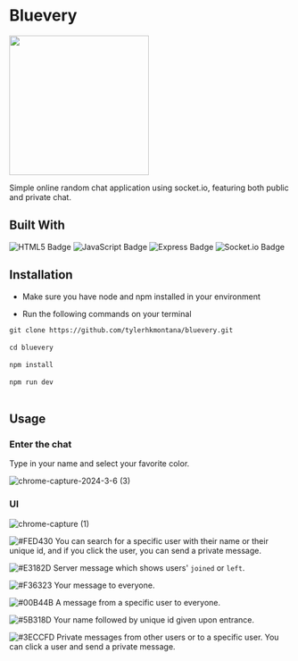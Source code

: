 # Bluevery

<img src='https://github.com/tylerhkmontana/bluevery/assets/63427616/d2697f6d-b8e7-411e-abae-f8e569185282' width=250/>


Simple online random chat application using socket.io, featuring both public and private chat.

## Built With
![HTML5 Badge](https://img.shields.io/badge/HTML5-E34F26?logo=html5&logoColor=fff&style=for-the-badge)
![JavaScript Badge](https://img.shields.io/badge/JavaScript-F7DF1E?logo=javascript&logoColor=000&style=for-the-badge)
![Express Badge](https://img.shields.io/badge/Express-000?logo=express&logoColor=fff&style=for-the-badge)
![Socket.io Badge](https://img.shields.io/badge/Socket.io-010101?logo=socketdotio&logoColor=fff&style=for-the-badge)

## Installation

- Make sure you have node and npm installed in your environment

- Run the following commands on your terminal

`git clone https://github.com/tylerhkmontana/bluevery.git` <br/><br/>
`cd bluevery` <br/><br/>
`npm install` <br/><br/>
`npm run dev` <br/><br/>

## Usage

### Enter the chat

Type in your name and select your favorite color.

![chrome-capture-2024-3-6 (3)](https://github.com/tylerhkmontana/bluevery/assets/63427616/e81650f8-9b45-401d-9bcd-54bd47de819d)


### UI

![chrome-capture (1)](https://github.com/tylerhkmontana/bluevery/assets/63427616/4a4980fa-466a-410f-9553-8ed7f756ebd7)

![#FED430](https://placehold.co/15x15/FED430/FED430.png) You can search for a specific user with their name or their unique id, and if you click the user, you can send a private message.

![#E3182D](https://placehold.co/15x15/E3182D/E3182D.png) Server message which shows users' `joined` or `left`.
  
![#F36323](https://placehold.co/15x15/F36323/F36323.png) Your message to everyone.

![#00B44B](https://placehold.co/15x15/00B44B/00B44B.png) A message from a specific user to everyone.

![#5B318D](https://placehold.co/15x15/5B318D/5B318D.png) Your name followed by unique id given upon entrance. 

![#3ECCFD](https://placehold.co/15x15/3ECCFD/3ECCFD.png) Private messages from other users or to a specific user. You can click a user and send a private message. 






